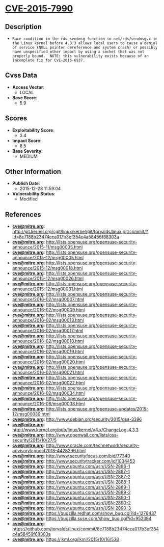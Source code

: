
# [CVE-2015-7990](https://cve.mitre.org/cgi-bin/cvename.cgi?name=CVE-2015-7990)

## Description

- `Race condition in the rds_sendmsg function in net/rds/sendmsg.c in the Linux kernel before 4.3.3 allows local users to cause a denial of service (NULL pointer dereference and system crash) or possibly have unspecified other impact by using a socket that was not properly bound.  NOTE: this vulnerability exists because of an incomplete fix for CVE-2015-6937.`

## Cvss Data

- **Access Vector**:
  - LOCAL
- **Base Score**:
  - 5.9

## Scores

- **Exploitability Score**:
  - 3.4
- **Impact Score**:
  - 8.5
- **Base Severity**:
  - MEDIUM

## Other Information

- **Publish Date**:
  - 2015-12-28 11:59:04
- **Vulnerability Status**:
  - Modified

## References

- **cve@mitre.org**: http://git.kernel.org/cgit/linux/kernel/git/torvalds/linux.git/commit/?id=8c7188b23474cca017b3ef354c4a58456f68303a
- **cve@mitre.org**: http://lists.opensuse.org/opensuse-security-announce/2015-11/msg00035.html
- **cve@mitre.org**: http://lists.opensuse.org/opensuse-security-announce/2015-12/msg00005.html
- **cve@mitre.org**: http://lists.opensuse.org/opensuse-security-announce/2015-12/msg00018.html
- **cve@mitre.org**: http://lists.opensuse.org/opensuse-security-announce/2015-12/msg00026.html
- **cve@mitre.org**: http://lists.opensuse.org/opensuse-security-announce/2015-12/msg00031.html
- **cve@mitre.org**: http://lists.opensuse.org/opensuse-security-announce/2016-02/msg00007.html
- **cve@mitre.org**: http://lists.opensuse.org/opensuse-security-announce/2016-02/msg00009.html
- **cve@mitre.org**: http://lists.opensuse.org/opensuse-security-announce/2016-02/msg00013.html
- **cve@mitre.org**: http://lists.opensuse.org/opensuse-security-announce/2016-02/msg00017.html
- **cve@mitre.org**: http://lists.opensuse.org/opensuse-security-announce/2016-02/msg00018.html
- **cve@mitre.org**: http://lists.opensuse.org/opensuse-security-announce/2016-02/msg00019.html
- **cve@mitre.org**: http://lists.opensuse.org/opensuse-security-announce/2016-02/msg00020.html
- **cve@mitre.org**: http://lists.opensuse.org/opensuse-security-announce/2016-02/msg00021.html
- **cve@mitre.org**: http://lists.opensuse.org/opensuse-security-announce/2016-02/msg00022.html
- **cve@mitre.org**: http://lists.opensuse.org/opensuse-security-announce/2016-02/msg00034.html
- **cve@mitre.org**: http://lists.opensuse.org/opensuse-security-announce/2016-08/msg00038.html
- **cve@mitre.org**: http://lists.opensuse.org/opensuse-updates/2015-12/msg00039.html
- **cve@mitre.org**: http://www.debian.org/security/2015/dsa-3396
- **cve@mitre.org**: http://www.kernel.org/pub/linux/kernel/v4.x/ChangeLog-4.3.3
- **cve@mitre.org**: http://www.openwall.com/lists/oss-security/2015/10/27/5
- **cve@mitre.org**: http://www.oracle.com/technetwork/security-advisory/cpuoct2018-4428296.html
- **cve@mitre.org**: http://www.securityfocus.com/bid/77340
- **cve@mitre.org**: http://www.securitytracker.com/id/1034453
- **cve@mitre.org**: http://www.ubuntu.com/usn/USN-2886-1
- **cve@mitre.org**: http://www.ubuntu.com/usn/USN-2887-1
- **cve@mitre.org**: http://www.ubuntu.com/usn/USN-2887-2
- **cve@mitre.org**: http://www.ubuntu.com/usn/USN-2888-1
- **cve@mitre.org**: http://www.ubuntu.com/usn/USN-2889-1
- **cve@mitre.org**: http://www.ubuntu.com/usn/USN-2889-2
- **cve@mitre.org**: http://www.ubuntu.com/usn/USN-2890-1
- **cve@mitre.org**: http://www.ubuntu.com/usn/USN-2890-2
- **cve@mitre.org**: http://www.ubuntu.com/usn/USN-2890-3
- **cve@mitre.org**: https://bugzilla.redhat.com/show_bug.cgi?id=1276437
- **cve@mitre.org**: https://bugzilla.suse.com/show_bug.cgi?id=952384
- **cve@mitre.org**: https://github.com/torvalds/linux/commit/8c7188b23474cca017b3ef354c4a58456f68303a
- **cve@mitre.org**: https://lkml.org/lkml/2015/10/16/530
